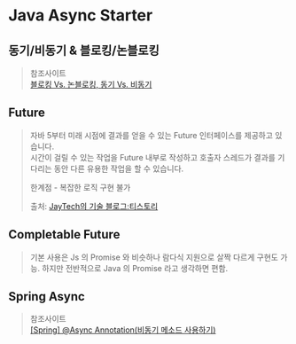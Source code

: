 # Java Async Starter

## 동기/비동기 & 블로킹/논블로킹
> 참조사이트   
> [블로킹 Vs. 논블로킹, 동기 Vs. 비동기](https://velog.io/@nittre/%EB%B8%94%EB%A1%9C%ED%82%B9-Vs.-%EB%85%BC%EB%B8%94%EB%A1%9C%ED%82%B9-%EB%8F%99%EA%B8%B0-Vs.-%EB%B9%84%EB%8F%99%EA%B8%B0)

## Future
> 자바 5부터 미래 시점에 결과를 얻을 수 있는 Future 인터페이스를 제공하고 있습니다.   
> 시간이 걸릴 수 있는 작업을 Future 내부로 작성하고 호출자 스레드가 결과를 기다리는 동안 다른 유용한 작업을 할 수 있습니다.
>
> 한계점 - 복잡한 로직 구현 불가
>
> 출처: [JayTech의 기술 블로그:티스토리](https://pjh3749.tistory.com/280)

## Completable Future
> 기본 사용은 Js 의 Promise 와 비슷하나 람다식 지원으로 살짝 다르게 구현도 가능. 하지만 전반적으로 Java 의 Promise 라고 생각하면 편함.
>

## Spring Async
> 참조사이트  
> [[Spring] @Async Annotation(비동기 메소드 사용하기)](https://velog.io/@gillog/Spring-Async-Annotation%EB%B9%84%EB%8F%99%EA%B8%B0-%EB%A9%94%EC%86%8C%EB%93%9C-%EC%82%AC%EC%9A%A9%ED%95%98%EA%B8%B0)
